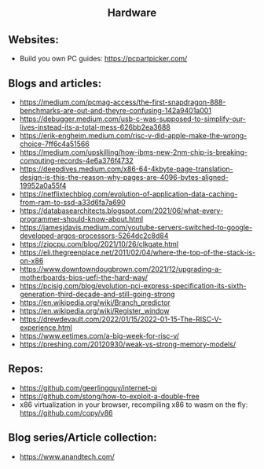 <h2 align="center">Hardware</h2>

## Websites:

- Build you own PC guides: https://pcpartpicker.com/

## Blogs and articles:

- https://medium.com/pcmag-access/the-first-snapdragon-888-benchmarks-are-out-and-theyre-confusing-142a9401a001
- https://debugger.medium.com/usb-c-was-supposed-to-simplify-our-lives-instead-its-a-total-mess-626bb2ea3688
- https://erik-engheim.medium.com/risc-v-did-apple-make-the-wrong-choice-7ff6c4a51566
- https://medium.com/upskilling/how-ibms-new-2nm-chip-is-breaking-computing-records-4e6a376f4732
- https://deepdives.medium.com/x86-64-4kbyte-page-translation-design-is-this-the-reason-why-pages-are-4096-bytes-aligned-19952a0a55f4
- https://netflixtechblog.com/evolution-of-application-data-caching-from-ram-to-ssd-a33d6fa7a690
- https://databasearchitects.blogspot.com/2021/06/what-every-programmer-should-know-about.html
- https://jamesjdavis.medium.com/youtube-servers-switched-to-google-developed-argos-processors-5264dc2c8d84
- https://zipcpu.com/blog/2021/10/26/clkgate.html
- https://eli.thegreenplace.net/2011/02/04/where-the-top-of-the-stack-is-on-x86
- https://www.downtowndougbrown.com/2021/12/upgrading-a-motherboards-bios-uefi-the-hard-way/
- https://pcisig.com/blog/evolution-pci-express-specification-its-sixth-generation-third-decade-and-still-going-strong
- https://en.wikipedia.org/wiki/Branch_predictor
- https://en.wikipedia.org/wiki/Register_window
- https://drewdevault.com/2022/01/15/2022-01-15-The-RISC-V-experience.html
- https://www.eetimes.com/a-big-week-for-risc-v/
- https://preshing.com/20120930/weak-vs-strong-memory-models/

## Repos:

- https://github.com/geerlingguy/internet-pi
- https://github.com/stong/how-to-exploit-a-double-free
- x86 virtualization in your browser, recompiling x86 to wasm on the fly: https://github.com/copy/v86

## Blog series/Article collection:

- https://www.anandtech.com/

